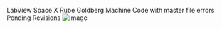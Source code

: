LabView Space X Rube Goldberg Machine Code with master file errors Pending Revisions
![image](https://github.com/user-attachments/assets/4a9d43bb-02f1-4dd7-98e8-2cbe67463b70)
